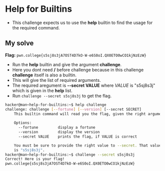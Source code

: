 # Help for Builtins
- This challenge expects us to use the **help** builtin to find the usage for the required command.

## My solve
**Flag:** `pwn.college{s5sj8s3jA7OST4D7kO-W-e6S0oI.QX0ETO0wCO1kjNzEzW}`

- Run the **help** builtin and give the argument **challenge**.
- Here you dont need **/** before challenge because in this challenge **challenge** itself is also a builtin.
- This will give the list of required arguments.
- The required aregument is **--secret VALUE** where *VALUE* is "s5sj8s3j" which is given in the **help** list.
- Run `challenge --secret s5sj8s3j` to get the flag.
```bash
hacker@man~help-for-builtins:~$ help challenge
challenge: challenge [--fortune] [--version] [--secret SECRET]
    This builtin command will read you the flag, given the right arguments!
    
    Options:
      --fortune         display a fortune
      --version         display the version
      --secret VALUE    prints the flag, if VALUE is correct

    You must be sure to provide the right value to --secret. That value
    is "s5sj8s3j".
hacker@man~help-for-builtins:~$ challenge --secret s5sj8s3j
Correct! Here is your flag!
pwn.college{s5sj8s3jA7OST4D7kO-W-e6S0oI.QX0ETO0wCO1kjNzEzW}
```

